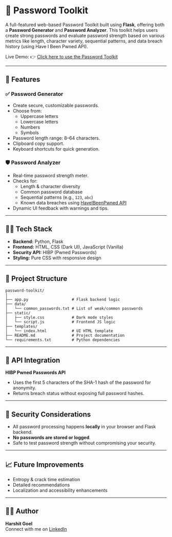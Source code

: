 # 🔐 Password Toolkit

A full-featured web-based Password Toolkit built using **Flask**, offering both a **Password Generator** and **Password Analyzer**. This toolkit helps users create strong passwords and evaluate password strength based on various metrics like length, character variety, sequential patterns, and data breach history (using Have I Been Pwned API).

Live Demo: 👉 [Click here to use the Password Toolkit](https://password-toolkit-clfw.onrender.com)


---

## 🚀 Features

### ✅ Password Generator
- Create secure, customizable passwords.
- Choose from:
  - Uppercase letters
  - Lowercase letters
  - Numbers
  - Symbols
- Password length range: 8–64 characters.
- Clipboard copy support.
- Keyboard shortcuts for quick generation.

### 🛡️ Password Analyzer
- Real-time password strength meter.
- Checks for:
  - Length & character diversity
  - Common password database
  - Sequential patterns (e.g., `123`, `abc`)
  - Known data breaches using [HaveIBeenPwned API](https://haveibeenpwned.com/API/v3)
- Dynamic UI feedback with warnings and tips.

---

## 🧑‍💻 Tech Stack

- **Backend:** Python, Flask
- **Frontend:** HTML, CSS (Dark UI), JavaScript (Vanilla)
- **Security API:** HIBP (Pwned Passwords)
- **Styling:** Pure CSS with responsive design

---

## 📂 Project Structure

```
password-toolkit/
│
├── app.py                   # Flask backend logic
├── data/
│   └── common_passwords.txt # List of weak/common passwords
├── static/
│   ├── style.css            # Dark mode styles
│   └── script.js            # Frontend JS logic
├── templates/
│   └── index.html           # UI HTML template
├── README.md                # Project documentation
└── requirements.txt         # Python dependencies
```

---

## 🔑 API Integration

**HIBP Pwned Passwords API**

- Uses the first 5 characters of the SHA-1 hash of the password for anonymity.
- Returns breach status without exposing full password hashes.

---

## 🧪 Security Considerations

- All password processing happens **locally** in your browser and Flask backend.
- **No passwords are stored or logged**.
- Safe to test password strength without compromising your security.

---

## 📈 Future Improvements

- Entropy & crack time estimation
- Detailed recommendations
- Localization and accessibility enhancements

---

## 🙋‍♂️ Author

**Harshit Goel**  
Connect with me on [LinkedIn](https://www.linkedin.com/in/harshit-goel-cs)  
